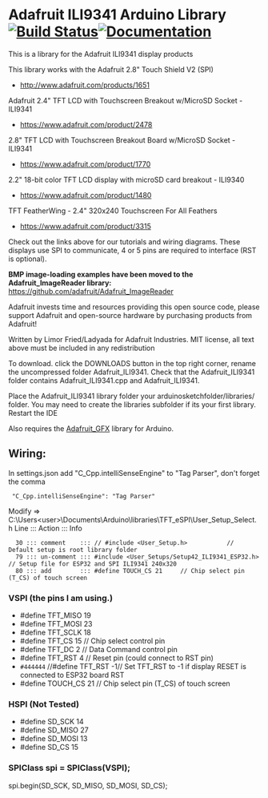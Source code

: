 # Adafruit ILI9341 Arduino Library [![Build Status](https://github.com/adafruit/Adafruit_ILI9341/workflows/Arduino%20Library%20CI/badge.svg)](https://github.com/adafruit/Adafruit_ILI9341/actions)[![Documentation](https://github.com/adafruit/ci-arduino/blob/master/assets/doxygen_badge.svg)](http://adafruit.github.io/Adafruit_ILI9341/html/index.html)

This is a library for the Adafruit ILI9341 display products

This library works with the Adafruit 2.8" Touch Shield V2 (SPI)
  * http://www.adafruit.com/products/1651

Adafruit 2.4" TFT LCD with Touchscreen Breakout w/MicroSD Socket - ILI9341
  * https://www.adafruit.com/product/2478

2.8" TFT LCD with Touchscreen Breakout Board w/MicroSD Socket - ILI9341
  * https://www.adafruit.com/product/1770

2.2" 18-bit color TFT LCD display with microSD card breakout - ILI9340
  * https://www.adafruit.com/product/1480

TFT FeatherWing - 2.4" 320x240 Touchscreen For All Feathers 
  * https://www.adafruit.com/product/3315

Check out the links above for our tutorials and wiring diagrams.
These displays use SPI to communicate, 4 or 5 pins are required
to interface (RST is optional).

**BMP image-loading examples have been moved to the Adafruit_ImageReader library:**
https://github.com/adafruit/Adafruit_ImageReader

Adafruit invests time and resources providing this open source code,
please support Adafruit and open-source hardware by purchasing
products from Adafruit!

Written by Limor Fried/Ladyada for Adafruit Industries.
MIT license, all text above must be included in any redistribution

To download. click the DOWNLOADS button in the top right corner, rename the uncompressed folder Adafruit_ILI9341. Check that the Adafruit_ILI9341 folder contains Adafruit_ILI9341.cpp and Adafruit_ILI9341.

Place the Adafruit_ILI9341 library folder your arduinosketchfolder/libraries/ folder. You may need to create the libraries subfolder if its your first library. Restart the IDE

Also requires the [Adafruit_GFX](https://github.com/adafruit/Adafruit-GFX-Library) library for Arduino.

## Wiring:

In settings.json add "C_Cpp.intelliSenseEngine" to "Tag Parser", don't forget the comma
```
 "C_Cpp.intelliSenseEngine": "Tag Parser"
```

Modify => C:\Users\<user>\Documents\Arduino\libraries\TFT_eSPI\User_Setup_Select.h
Line ::: Action     ::: Info
```
  30 ::: comment    ::: // #include <User_Setup.h>           // Default setup is root library folder
  79 ::: un-comment ::: #include <User_Setups/Setup42_ILI9341_ESP32.h>           // Setup file for ESP32 and SPI ILI9341 240x320
  80 ::: add        ::: #define TOUCH_CS 21     // Chip select pin (T_CS) of touch screen
```

### VSPI (the pins I am using.)
* #define TFT_MISO 19
* #define TFT_MOSI 23
* #define TFT_SCLK 18
* #define TFT_CS   15  // Chip select control pin
* #define TFT_DC    2  // Data Command control pin
* #define TFT_RST   4  // Reset pin (could connect to RST pin)
* `#444444` //#define TFT_RST  -1// Set TFT_RST to -1 if display RESET is connected to ESP32 board RST
* #define TOUCH_CS 21     // Chip select pin (T_CS) of touch screen

### HSPI (Not Tested)
* #define SD_SCK  14
* #define SD_MISO  27
* #define SD_MOSI  13
* #define SD_CS  15

### SPIClass spi = SPIClass(VSPI);
spi.begin(SD_SCK, SD_MISO, SD_MOSI, SD_CS);
